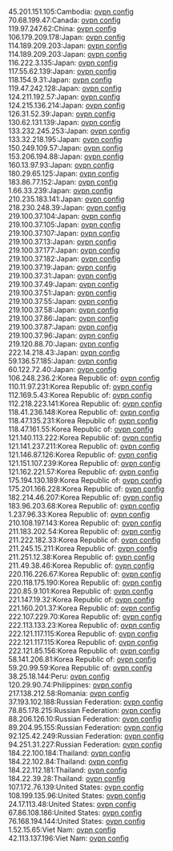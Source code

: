 45.201.151.105:Cambodia: [ovpn config](vpn/45_201_151_105.ovpn)  
70.68.199.47:Canada: [ovpn config](vpn/70_68_199_47.ovpn)  
119.97.247.62:China: [ovpn config](vpn/119_97_247_62.ovpn)  
106.179.209.178:Japan: [ovpn config](vpn/106_179_209_178.ovpn)  
114.189.209.203:Japan: [ovpn config](vpn/114_189_209_203.ovpn)  
114.189.209.203:Japan: [ovpn config](vpn/114_189_209_203.ovpn)  
116.222.3.135:Japan: [ovpn config](vpn/116_222_3_135.ovpn)  
117.55.62.139:Japan: [ovpn config](vpn/117_55_62_139.ovpn)  
118.154.9.31:Japan: [ovpn config](vpn/118_154_9_31.ovpn)  
119.47.242.128:Japan: [ovpn config](vpn/119_47_242_128.ovpn)  
124.211.192.57:Japan: [ovpn config](vpn/124_211_192_57.ovpn)  
124.215.136.214:Japan: [ovpn config](vpn/124_215_136_214.ovpn)  
126.31.52.39:Japan: [ovpn config](vpn/126_31_52_39.ovpn)  
130.62.131.139:Japan: [ovpn config](vpn/130_62_131_139.ovpn)  
133.232.245.253:Japan: [ovpn config](vpn/133_232_245_253.ovpn)  
133.32.218.195:Japan: [ovpn config](vpn/133_32_218_195.ovpn)  
150.249.109.57:Japan: [ovpn config](vpn/150_249_109_57.ovpn)  
153.206.194.88:Japan: [ovpn config](vpn/153_206_194_88.ovpn)  
160.13.97.93:Japan: [ovpn config](vpn/160_13_97_93.ovpn)  
180.29.65.125:Japan: [ovpn config](vpn/180_29_65_125.ovpn)  
183.86.77.152:Japan: [ovpn config](vpn/183_86_77_152.ovpn)  
1.66.33.239:Japan: [ovpn config](vpn/1_66_33_239.ovpn)  
210.235.183.141:Japan: [ovpn config](vpn/210_235_183_141.ovpn)  
218.230.248.39:Japan: [ovpn config](vpn/218_230_248_39.ovpn)  
219.100.37.104:Japan: [ovpn config](vpn/219_100_37_104.ovpn)  
219.100.37.105:Japan: [ovpn config](vpn/219_100_37_105.ovpn)  
219.100.37.107:Japan: [ovpn config](vpn/219_100_37_107.ovpn)  
219.100.37.13:Japan: [ovpn config](vpn/219_100_37_13.ovpn)  
219.100.37.177:Japan: [ovpn config](vpn/219_100_37_177.ovpn)  
219.100.37.182:Japan: [ovpn config](vpn/219_100_37_182.ovpn)  
219.100.37.19:Japan: [ovpn config](vpn/219_100_37_19.ovpn)  
219.100.37.31:Japan: [ovpn config](vpn/219_100_37_31.ovpn)  
219.100.37.49:Japan: [ovpn config](vpn/219_100_37_49.ovpn)  
219.100.37.51:Japan: [ovpn config](vpn/219_100_37_51.ovpn)  
219.100.37.55:Japan: [ovpn config](vpn/219_100_37_55.ovpn)  
219.100.37.58:Japan: [ovpn config](vpn/219_100_37_58.ovpn)  
219.100.37.86:Japan: [ovpn config](vpn/219_100_37_86.ovpn)  
219.100.37.87:Japan: [ovpn config](vpn/219_100_37_87.ovpn)  
219.100.37.96:Japan: [ovpn config](vpn/219_100_37_96.ovpn)  
219.120.88.70:Japan: [ovpn config](vpn/219_120_88_70.ovpn)  
222.14.218.43:Japan: [ovpn config](vpn/222_14_218_43.ovpn)  
59.136.57.185:Japan: [ovpn config](vpn/59_136_57_185.ovpn)  
60.122.72.40:Japan: [ovpn config](vpn/60_122_72_40.ovpn)  
106.248.236.2:Korea Republic of: [ovpn config](vpn/106_248_236_2.ovpn)  
110.11.97.231:Korea Republic of: [ovpn config](vpn/110_11_97_231.ovpn)  
112.169.5.43:Korea Republic of: [ovpn config](vpn/112_169_5_43.ovpn)  
112.218.223.141:Korea Republic of: [ovpn config](vpn/112_218_223_141.ovpn)  
118.41.236.148:Korea Republic of: [ovpn config](vpn/118_41_236_148.ovpn)  
118.47.135.231:Korea Republic of: [ovpn config](vpn/118_47_135_231.ovpn)  
118.47.161.55:Korea Republic of: [ovpn config](vpn/118_47_161_55.ovpn)  
121.140.113.222:Korea Republic of: [ovpn config](vpn/121_140_113_222.ovpn)  
121.141.237.211:Korea Republic of: [ovpn config](vpn/121_141_237_211.ovpn)  
121.146.87.126:Korea Republic of: [ovpn config](vpn/121_146_87_126.ovpn)  
121.151.107.239:Korea Republic of: [ovpn config](vpn/121_151_107_239.ovpn)  
121.162.221.57:Korea Republic of: [ovpn config](vpn/121_162_221_57.ovpn)  
175.194.130.189:Korea Republic of: [ovpn config](vpn/175_194_130_189.ovpn)  
175.201.166.228:Korea Republic of: [ovpn config](vpn/175_201_166_228.ovpn)  
182.214.46.207:Korea Republic of: [ovpn config](vpn/182_214_46_207.ovpn)  
183.96.203.68:Korea Republic of: [ovpn config](vpn/183_96_203_68.ovpn)  
1.237.96.33:Korea Republic of: [ovpn config](vpn/1_237_96_33.ovpn)  
210.108.197.143:Korea Republic of: [ovpn config](vpn/210_108_197_143.ovpn)  
211.183.202.54:Korea Republic of: [ovpn config](vpn/211_183_202_54.ovpn)  
211.222.182.33:Korea Republic of: [ovpn config](vpn/211_222_182_33.ovpn)  
211.245.15.211:Korea Republic of: [ovpn config](vpn/211_245_15_211.ovpn)  
211.251.12.38:Korea Republic of: [ovpn config](vpn/211_251_12_38.ovpn)  
211.49.38.46:Korea Republic of: [ovpn config](vpn/211_49_38_46.ovpn)  
220.116.226.67:Korea Republic of: [ovpn config](vpn/220_116_226_67.ovpn)  
220.118.175.190:Korea Republic of: [ovpn config](vpn/220_118_175_190.ovpn)  
220.85.9.101:Korea Republic of: [ovpn config](vpn/220_85_9_101.ovpn)  
221.147.19.32:Korea Republic of: [ovpn config](vpn/221_147_19_32.ovpn)  
221.160.201.37:Korea Republic of: [ovpn config](vpn/221_160_201_37.ovpn)  
222.107.229.70:Korea Republic of: [ovpn config](vpn/222_107_229_70.ovpn)  
222.113.133.23:Korea Republic of: [ovpn config](vpn/222_113_133_23.ovpn)  
222.121.117.115:Korea Republic of: [ovpn config](vpn/222_121_117_115.ovpn)  
222.121.117.115:Korea Republic of: [ovpn config](vpn/222_121_117_115.ovpn)  
222.121.85.156:Korea Republic of: [ovpn config](vpn/222_121_85_156.ovpn)  
58.141.206.81:Korea Republic of: [ovpn config](vpn/58_141_206_81.ovpn)  
59.20.99.59:Korea Republic of: [ovpn config](vpn/59_20_99_59.ovpn)  
38.25.18.144:Peru: [ovpn config](vpn/38_25_18_144.ovpn)  
120.29.90.74:Philippines: [ovpn config](vpn/120_29_90_74.ovpn)  
217.138.212.58:Romania: [ovpn config](vpn/217_138_212_58.ovpn)  
37.193.102.188:Russian Federation: [ovpn config](vpn/37_193_102_188.ovpn)  
78.85.178.215:Russian Federation: [ovpn config](vpn/78_85_178_215.ovpn)  
88.206.126.10:Russian Federation: [ovpn config](vpn/88_206_126_10.ovpn)  
89.204.95.155:Russian Federation: [ovpn config](vpn/89_204_95_155.ovpn)  
92.125.42.249:Russian Federation: [ovpn config](vpn/92_125_42_249.ovpn)  
94.251.31.227:Russian Federation: [ovpn config](vpn/94_251_31_227.ovpn)  
184.22.100.184:Thailand: [ovpn config](vpn/184_22_100_184.ovpn)  
184.22.102.84:Thailand: [ovpn config](vpn/184_22_102_84.ovpn)  
184.22.112.181:Thailand: [ovpn config](vpn/184_22_112_181.ovpn)  
184.22.39.28:Thailand: [ovpn config](vpn/184_22_39_28.ovpn)  
107.172.76.139:United States: [ovpn config](vpn/107_172_76_139.ovpn)  
108.199.135.96:United States: [ovpn config](vpn/108_199_135_96.ovpn)  
24.17.113.48:United States: [ovpn config](vpn/24_17_113_48.ovpn)  
67.86.108.186:United States: [ovpn config](vpn/67_86_108_186.ovpn)  
76.168.194.144:United States: [ovpn config](vpn/76_168_194_144.ovpn)  
1.52.15.65:Viet Nam: [ovpn config](vpn/1_52_15_65.ovpn)  
42.113.137.196:Viet Nam: [ovpn config](vpn/42_113_137_196.ovpn)  
